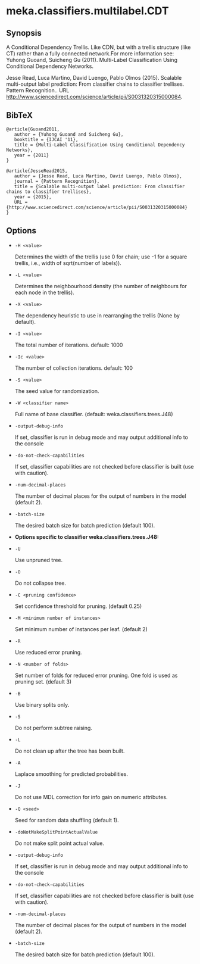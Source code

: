 # meka.classifiers.multilabel.CDT

## Synopsis
A Conditional Dependency Trellis. Like CDN, but with a trellis structure (like CT) rather than a fully connected network.For more information see:
Yuhong Guoand, Suicheng Gu (2011). Multi-Label Classification Using Conditional Dependency Networks.

Jesse Read, Luca Martino, David Luengo, Pablo Olmos (2015). Scalable multi-output label prediction: From classifier chains to classifier trellises. Pattern Recognition.. URL http://www.sciencedirect.com/science/article/pii/S0031320315000084.

## BibTeX
```
@article{Guoand2011,
   author = {Yuhong Guoand and Suicheng Gu},
   booktitle = {IJCAI '11},
   title = {Multi-Label Classification Using Conditional Dependency Networks},
   year = {2011}
}

@article{JesseRead2015,
   author = {Jesse Read, Luca Martino, David Luengo, Pablo Olmos},
   journal = {Pattern Recognition},
   title = {Scalable multi-output label prediction: From classifier chains to classifier trellises},
   year = {2015},
   URL = {http://www.sciencedirect.com/science/article/pii/S0031320315000084}
}
```
## Options
* `-H <value>`

    Determines the width of the trellis (use 0 for chain; use -1 for a square trellis, i.e., width of sqrt(number of labels)).

* `-L <value>`

    Determines the neighbourhood density (the number of neighbours for each node in the trellis).

* `-X <value>`

    The dependency heuristic to use in rearranging the trellis (None by default).

* `-I <value>`

    The total number of iterations.
    default: 1000

* `-Ic <value>`

    The number of collection iterations.
    default: 100

* `-S <value>`

    The seed value for randomization.

* `-W <classifier name>`

    Full name of base classifier.
    (default: weka.classifiers.trees.J48)

* `-output-debug-info`

    If set, classifier is run in debug mode and
    may output additional info to the console

* `-do-not-check-capabilities`

    If set, classifier capabilities are not checked before classifier is built
    (use with caution).

* `-num-decimal-places`

    The number of decimal places for the output of numbers in the model (default 2).

* `-batch-size`

    The desired batch size for batch prediction  (default 100).

* **Options specific to classifier weka.classifiers.trees.J48:**

* `-U`

    Use unpruned tree.

* `-O`

    Do not collapse tree.

* `-C <pruning confidence>`

    Set confidence threshold for pruning.
    (default 0.25)

* `-M <minimum number of instances>`

    Set minimum number of instances per leaf.
    (default 2)

* `-R`

    Use reduced error pruning.

* `-N <number of folds>`

    Set number of folds for reduced error
    pruning. One fold is used as pruning set.
    (default 3)

* `-B`

    Use binary splits only.

* `-S`

    Do not perform subtree raising.

* `-L`

    Do not clean up after the tree has been built.

* `-A`

    Laplace smoothing for predicted probabilities.

* `-J`

    Do not use MDL correction for info gain on numeric attributes.

* `-Q <seed>`

    Seed for random data shuffling (default 1).

* `-doNotMakeSplitPointActualValue`

    Do not make split point actual value.

* `-output-debug-info`

    If set, classifier is run in debug mode and
    may output additional info to the console

* `-do-not-check-capabilities`

    If set, classifier capabilities are not checked before classifier is built
    (use with caution).

* `-num-decimal-places`

    The number of decimal places for the output of numbers in the model (default 2).

* `-batch-size`

    The desired batch size for batch prediction  (default 100).
